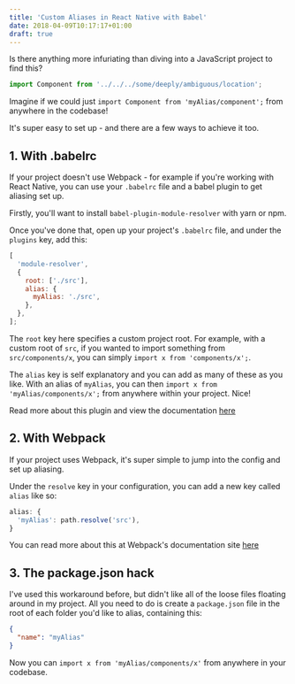 ```yaml
---
title: 'Custom Aliases in React Native with Babel'
date: 2018-04-09T10:17:17+01:00
draft: true
---
```


Is there anything more infuriating than diving into a JavaScript project to find this?

```js
import Component from '../../../some/deeply/ambiguous/location';
```

Imagine if we could just `import Component from 'myAlias/component';` from anywhere in the codebase!

It's super easy to set up - and there are a few ways to achieve it too.

## 1. With .babelrc

If your project doesn't use Webpack - for example if you're working with React Native, you can use your `.babelrc` file and a babel plugin to get aliasing set up.

Firstly, you'll want to install `babel-plugin-module-resolver` with yarn or npm.

Once you've done that, open up your project's `.babelrc` file, and under the `plugins` key, add this:

```js
[
  'module-resolver',
  {
    root: ['./src'],
    alias: {
      myAlias: './src',
    },
  },
];
```

The `root` key here specifies a custom project root. For example, with a custom root of `src`, if you wanted to import something from `src/components/x`, you can simply `import x from 'components/x';`.

The `alias` key is self explanatory and you can add as many of these as you like. With an alias of `myAlias`, you can then `import x from 'myAlias/components/x';` from anywhere within your project. Nice!

Read more about this plugin and view the documentation [here](https://github.com/tleunen/babel-plugin-module-resolver)

## 2. With Webpack

If your project uses Webpack, it's super simple to jump into the config and set up aliasing.

Under the `resolve` key in your configuration, you can add a new key called `alias` like so:

```js
alias: {
  'myAlias': path.resolve('src'),
}
```

You can read more about this at Webpack's documentation site [here](https://webpack.js.org/configuration/resolve/#resolve-alias)

## 3. The package.json hack

I've used this workaround before, but didn't like all of the loose files floating around in my project. All you need to do is create a `package.json` file in the root of each folder you'd like to alias, containing this:

```json
{
  "name": "myAlias"
}
```

Now you can `import x from 'myAlias/components/x'` from anywhere in your codebase.
